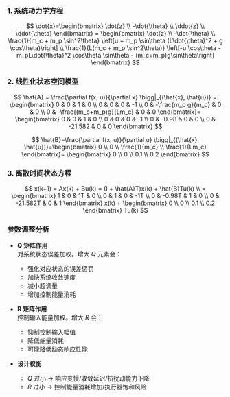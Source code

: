 ### 1. 系统动力学方程
$$
\dot{x}=\begin{bmatrix} 
\dot{z} \\ 
-\dot{\theta} \\ 
\ddot{z} \\ 
\ddot{\theta} \end{bmatrix} =
\begin{bmatrix} 
\dot{z} \\
-\dot{\theta} \\
\frac{1}{m_c + m_p \sin^2\theta} \left[u + m_p \sin\theta (L\dot{\theta}^2 + g \cos\theta)\right] \\
\frac{1}{L(m_c + m_p \sin^2\theta)} \left[-u \cos\theta - m_pL\dot{\theta}^2 \cos\theta \sin\theta - (m_c+m_p)g\sin\theta\right] 
\end{bmatrix}
$$

### 2. 线性化状态空间模型
$$
\hat{A} = \frac{\partial f(x, u)}{\partial x} \bigg|_{(\hat{x}, \hat{u})} = \begin{bmatrix} 
0 & 0 & 1 & 0 \\ 
0 & 0 & 0 & -1 \\ 
0 & -\frac{m_p g}{m_c} & 0 & 0 \\ 
0 & -\frac{(m_c+m_p)g}{Lm_c} & 0 & 0 
\end{bmatrix}=
\begin{bmatrix} 
0 & 0 & 1 & 0 \\ 
0 & 0 & 0 & -1 \\ 
0 & -0.98 & 0 & 0 \\ 
0 & -21.582 & 0 & 0 
\end{bmatrix}
$$

$$
\hat{B}=\frac{\partial f(x, u)}{\partial u} \bigg|_{(\hat{x}, \hat{u})}=\begin{bmatrix} 
0 \\ 
0 \\ 
\frac{1}{m_c} \\ 
\frac{1}{Lm_c} 
\end{bmatrix}=
\begin{bmatrix} 
0 \\ 
0 \\ 
0.1 \\ 
0.2 
\end{bmatrix}
$$

### 3. 离散时间状态方程
$$
x(k+1) = Ax(k) + Bu(k) = (I + \hat{A}T)x(k) + \hat{B}Tu(k) \\
= \begin{bmatrix}
1 & 0 & 1T & 0 \\
0 & 1 & 0 & -1T \\
0 & -0.98T & 1 & 0 \\
0 & -21.582T & 0 & 1
\end{bmatrix} x(k) +
\begin{bmatrix}
0 \\
0 \\
0.1 \\
0.2
\end{bmatrix} Tu(k)
$$

### 参数调整分析
- **Q 矩阵作用**  
  对系统状态误差加权。增大 $Q$ 元素会：
  - 强化对应状态的误差惩罚
  - 加快系统收敛速度
  - 减小超调量
  - 增加控制能量消耗

- **R 矩阵作用**  
  控制输入能量加权。增大 $R$ 会：
  - 抑制控制输入幅值
  - 降低能量消耗
  - 可能降低动态响应性能

- **设计权衡**  
  - $Q$ 过小 → 响应变慢/收敛延迟/抗扰动能力下降  
  - $R$ 过小 → 控制能量消耗增加/执行器饱和风险
 
